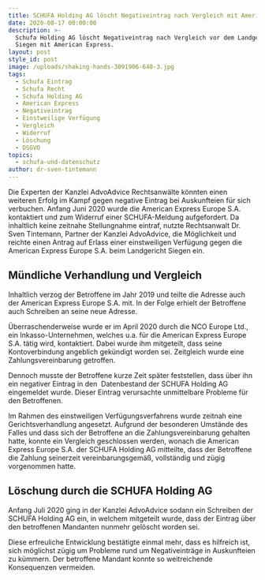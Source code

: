 ```yaml
---
title: SCHUFA Holding AG löscht Negativeintrag nach Vergleich mit American Express
date: 2020-08-17 00:00:00
description: >-
  Schufa Holding AG löscht Negativeintrag nach Vergleich vor dem Landgericht
  Siegen mit American Express.
layout: post
style_id: post
image: /uploads/shaking-hands-3091906-640-3.jpg
tags:
  - Schufa Eintrag
  - Schufa Recht
  - Schufa Holding AG
  - American Express
  - Negativeintrag
  - Einstweilige Verfügung
  - Vergleich
  - Widerruf
  - Löschung
  - DSGVO
topics:
  - schufa-und-datenschutz
author: dr-sven-tintemann
---
```


Die Experten der Kanzlei AdvoAdvice Rechtsanwälte könnten einen weiteren Erfolg im Kampf gegen negative Eintrag bei Auskunfteien für sich verbuchen. Anfang Juni 2020 wurde die American Express Europe S.A. kontaktiert und zum Widerruf einer SCHUFA-Meldung aufgefordert. Da inhaltlich keine zeitnahe Stellungnahme eintraf, nutzte Rechtsanwalt Dr. Sven Tintemann, Partner der Kanzlei AdvoAdvice, die Möglichkeit und reichte einen Antrag auf Erlass einer einstweiligen Verfügung gegen die American Express Europe S.A. beim Landgericht Siegen ein.

## Mündliche Verhandlung und Vergleich

Inhaltlich verzog der Betroffene im Jahr 2019 und teilte die Adresse auch der American Express Europe S.A. mit. In der Folge erhielt der Betroffene auch Schreiben an seine neue Adresse.

Überraschenderweise wurde er im April 2020 durch die NCO Europe Ltd., ein Inkasso-Unternehmen, welches u.a. für die American Express Europe S.A. tätig wird, kontaktiert. Dabei wurde ihm mitgeteilt, dass seine Kontoverbindung angeblich gekündigt worden sei. Zeitgleich wurde eine Zahlungsvereinbarung getroffen.

Dennoch musste der Betroffene kurze Zeit später feststellen, dass über ihn ein negativer Eintrag in den&nbsp; Datenbestand der SCHUFA Holding AG eingemeldet wurde. Dieser Eintrag verursachte unmittelbare Probleme für den Betroffenen.&nbsp;

Im Rahmen des einstweiligen Verfügungsverfahrens wurde zeitnah eine Gerichtsverhandlung angesetzt. Aufgrund der besonderen Umstände des Falles und dass sich der Betroffene an die Zahlungsvereinbarung gehalten hatte, konnte ein Vergleich geschlossen werden, wonach die American Express Europe S.A. der SCHUFA Holding AG mitteilte, dass der Betroffene die Zahlung seinerzeit vereinbarungsgemä&szlig;, vollständig und zügig vorgenommen hatte.

## Löschung durch die SCHUFA Holding AG

Anfang Juli 2020 ging in der Kanzlei AdvoAdvice sodann ein Schreiben der SCHUFA Holding AG ein, in welchem mitgeteilt wurde, dass der Eintrag über den betroffenen Mandanten nunmehr gelöscht worden sei.

Diese erfreuliche Entwicklung bestätigte einmal mehr, dass es hilfreich ist, sich möglichst zügig um Probleme rund um Negativeinträge in Auskunfteien zu kümmern. Der betroffene Mandant konnte so weitreichende Konsequenzen vermeiden.